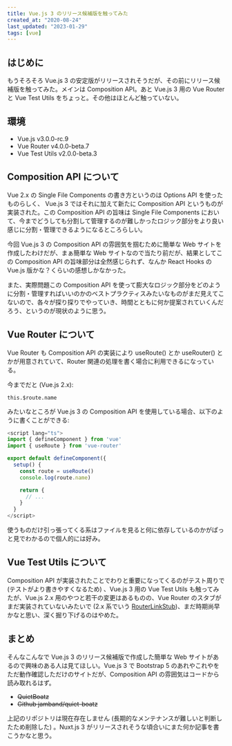 ```yaml
---
title: Vue.js 3 のリリース候補版を触ってみた
created_at: "2020-08-24"
last_updated: "2023-01-29"
tags: [vue]
---
```


## はじめに

もうそろそろ Vue.js 3 の安定版がリリースされそうだが、その前にリリース候補版を触ってみた。メインは Composition API。あと Vue.js 3 用の Vue Router と Vue Test Utils をちょっと。その他はほとんど触っていない。

## 環境

- Vue.js v3.0.0-rc.9
- Vue Router v4.0.0-beta.7
- Vue Test Utils v2.0.0-beta.3

## Composition API について

Vue 2.x の Single File Components の書き方というのは Options API を使ったものらしく、 Vue.js 3 ではそれに加えて新たに Composition API というものが実装された。この Composition API の旨味は Single File Components において、今までどうしても分割して管理するのが難しかったロジック部分をより良い感じに分割・管理できるようになるところらしい。

今回 Vue.js 3 の Composition API の雰囲気を掴むために簡単な Web サイトを作成したわけだが、まぁ簡単な Web サイトなので当たり前だが、結果としてこの Composition API の旨味部分は全然感じられず、なんか React Hooks の Vue.js 版かな？くらいの感想しかなかった。

また、実際問題この Composition API を使って膨大なロジック部分をどのように分割・管理すればいいのかのベストプラクティスみたいなものがまだ見えてこないので、各々が探り探りでやっていき、時間とともに何か提案されていくんだろう、というのが現状のように思う。

## Vue Router について

Vue Router も Composition API の実装により useRoute()  とか useRouter() とかが用意されていて、Router 関連の処理を書く場合に利用できるになっている。

今までだと (Vue.js 2.x):

```
this.$route.name
```

みたいなところが Vue.js 3 の Composition API を使用している場合、以下のように書くことができる:

```js
<script lang="ts">
import { defineComponent } from 'vue'
import { useRoute } from 'vue-router'

export default defineComponent({
  setup() {
    const route = useRoute()
    console.log(route.name)

    return {
      // ...
    }
  }
</script>
```

使うものだけ引っ張ってくる系はファイルを見ると何に依存しているのかがぱっと見でわかるので個人的には好み。

## Vue Test Utils について

Composition API が実装されたことでわりと重要になってくるのがテスト周りで (テストがより書きやすくなるため) 、Vue.js 3 用の Vue Test Utils も触ってみたが、Vue.js 2.x 用のやつと若干の変更はあるものの、Vue Router のスタブがまだ実装されていないみたいで (2.x 系でいう [RouterLinkStub](https://vue-test-utils.vuejs.org/api/components/))、まだ時期尚早かなと思い、深く掘り下げるのはやめた。

## まとめ

そんなこんなで Vue.js 3 のリリース候補版で作成した簡単な Web サイトがあるので興味のある人は見てほしい。Vue.js 3 で Bootstrap 5 のあれやこれやをただ動作確認しただけのサイトだが、Composition API の雰囲気はコードから読み取れるはず。

- ~~QuietBoatz~~
- ~~Github jamband/quiet-boatz~~

上記のリポジトリは現在存在しません (長期的なメンテナンスが難しいと判断したため削除した) 。Nuxt.js 3 がリリースされそうな頃合いにまた何か記事を書こうかなと思う。
